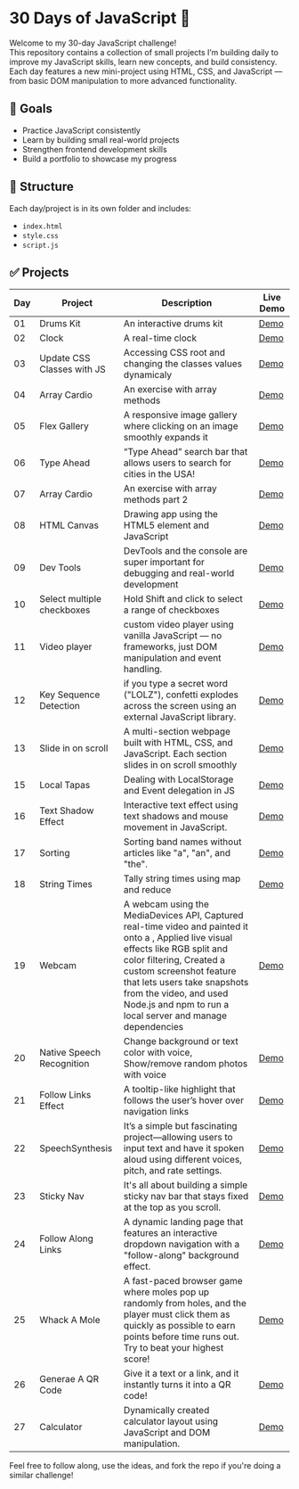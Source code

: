 # 30 Days of JavaScript 🚀

Welcome to my 30-day JavaScript challenge!  
This repository contains a collection of small projects I’m building daily to improve my JavaScript skills, learn new concepts, and build consistency. Each day features a new mini-project using HTML, CSS, and JavaScript — from basic DOM manipulation to more advanced functionality.

## 🎯 Goals
- Practice JavaScript consistently
- Learn by building small real-world projects
- Strengthen frontend development skills
- Build a portfolio to showcase my progress

## 📁 Structure
Each day/project is in its own folder and includes:
- `index.html`
- `style.css`
- `script.js`

## ✅ Projects
| Day | Project                | Description             | Live Demo  |
|-----|------------------------|-------------------------|------------|
| 01  | Drums Kit              | An interactive drums kit| [Demo](https://obada-barakat.github.io/30-days-of-javascript/day1-JavaScript%20Dum%20Kit/)  |
| 02  | Clock                  | A real-time clock       | [Demo](https://Obada-barakat.github.io/30-days-of-javascript/day2-JavaScript%20Clock/)          |
| 03  | Update CSS Classes with JS                    | Accessing CSS root and changing the classes values dynamicaly                     | [Demo](https://Obada-barakat.github.io/30-days-of-javascript/day3-JavaScript%20adjusting%20CSS%20Variables%20with%20JS/)        |
| 04 | Array Cardio             | An exercise with array methods | [Demo](https://Obada-barakat.github.io/30-days-of-javascript/day4-JavaScript%20Array%20Cardio/) |
| 05 | Flex Gallery             | A responsive image gallery where clicking on an image smoothly expands it | [Demo](https://obada-barakat.github.io/30-days-of-javascript/day5-JavaScript%20Flex%20Gallery/) |
| 06 | Type Ahead               | “Type Ahead” search bar that allows users to search for cities in the USA! | [Demo](https://obada-barakat.github.io/30-days-of-javascript/day6-JavaScript-ajax-type-ahead/) |
| 07 | Array Cardio             |  An exercise with array methods part 2 | [Demo](https://obada-barakat.github.io/30-days-of-javascript/day7-JavaScript-Array-Cardio-2) |
| 08 | HTML Canvas              | Drawing app using the HTML5 <canvas> element and JavaScript | [Demo](https://obada-barakat.github.io/30-days-of-javascript/day8-JavaScript-Canvas)|
| 09 | Dev Tools                |  DevTools and the console are super important for debugging and real-world development | [Demo](https://obada-barakat.github.io/30-days-of-javascript/day9-JavaScript-dev-tools)|
| 10 | Select multiple checkboxes| Hold Shift and click to select a range of checkboxes | [Demo](https://obada-barakat.github.io/30-days-of-javascript/day10-JavaScript-Hold-shift-and-select)|
| 11 | Video player             | custom video player using vanilla JavaScript — no frameworks, just DOM manipulation and event handling. | [Demo](https://obada-barakat.github.io/30-days-of-javascript/day11-JavaScript-custom-video-player/) |
| 12 | Key Sequence Detection   | if you type a secret word ("LOLZ"), confetti explodes across the screen using an external JavaScript library. | [Demo](https://obada-barakat.github.io/30-days-of-javascript/day12-JavaScript-key-sequence-detection)|
| 13 | Slide in on scroll |A multi-section webpage built with HTML, CSS, and JavaScript. Each section slides in on scroll smoothly | [Demo](https://obada-barakat.github.io/30-days-of-javascript/day-13-JavaScript-slide-in-on-scroll) |
| 15 | Local Tapas | Dealing with LocalStorage and Event delegation in JS | [Demo](https://obada-barakat.github.io/30-days-of-javascript/day-15-JavaScript-LocalStorage-Event-Delegation) |
| 16 | Text Shadow Effect | Interactive text effect using text shadows and mouse movement in JavaScript. | [Demo](https://obada-barakat.github.io/30-days-of-javascript/day-16-JavaScript-Text-shadow-Effect-Mouse-Move) | 
| 17 | Sorting | Sorting band names without articles like "a", "an", and "the". | [Demo](https://obada-barakat.github.io/30-days-of-javascript/day-17-JavaScript-sorting-band-without-articles)| 
| 18 | String Times | Tally string times using map and reduce | [Demo](https://obada-barakat.github.io/30-days-of-javascript/day-18-JavaScript-tally-string-times) |
| 19 | Webcam | A webcam using the MediaDevices API, Captured real-time video and painted it onto a <canvas>, Applied live visual effects like RGB split and color filtering, Created a custom screenshot feature that lets users take snapshots from the video, and used Node.js and npm to run a local server and manage dependencies | [Demo](https://30-days-of-javascript-2xdhroo55-ubbas-projects-e7813969.vercel.app/) |
| 20 | Native Speech Recognition | Change background or text color with voice, Show/remove random photos with voice | [Demo](https://30-days-of-javascript-tknl.vercel.app/) |
| 21 | Follow Links Effect |  A tooltip-like highlight that follows the user’s hover over navigation links | [Demo](https://obada-barakat.github.io/30-days-of-javascript/day-21-Follow-links) |
| 22 | SpeechSynthesis     | It’s a simple but fascinating project—allowing users to input text and have it spoken aloud using different voices, pitch, and rate settings. | [Demo](https://obada-barakat.github.io/30-days-of-javascript/day-22-speech-synthesis) |
| 23 | Sticky Nav         |  It's all about building a simple sticky nav bar that stays fixed at the top as you scroll. | [Demo](https://obada-barakat.github.io/30-days-of-javascript/day-23-Sticky-Nav)|
| 24 | Follow Along Links | A dynamic landing page that features an interactive dropdown navigation with a "follow-along" background effect. | [Demo](https://obada-barakat.github.io/30-days-of-javascript/day-24-follow-links-advanced) |
| 25 | Whack A Mole | A fast-paced browser game where moles pop up randomly from holes, and the player must click them as quickly as possible to earn points before time runs out. Try to beat your highest score! | [Demo](https://obada-barakat.github.io/30-days-of-javascript/day-26-whack-a-mole-game) | 
| 26 | Generae A QR Code | Give it a text or a link, and it instantly turns it into a QR code! | [Demo](https://obada-barakat.github.io/30-days-of-javascript/day-27-generate-QR-code)|
| 27 | Calculator | Dynamically created calculator layout using JavaScript and DOM manipulation. | [Demo](https://obada-barakat.github.io/30-days-of-javascript/day-28-calculator)

Feel free to follow along, use the ideas, and fork the repo if you're doing a similar challenge!
